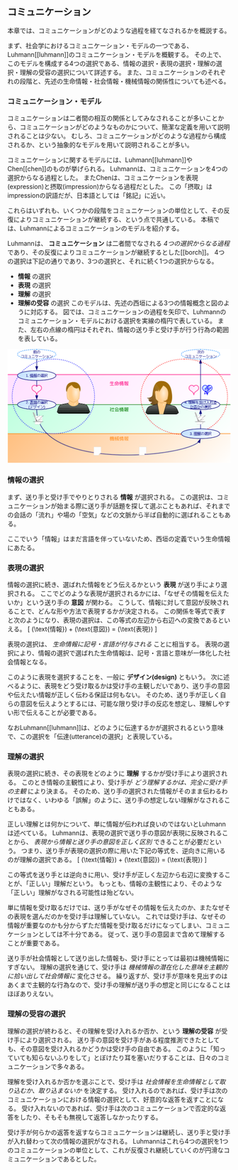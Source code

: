 
## コミュニケーション
本章では、コミュニケーションがどのような過程を経てなされるかを概説する。

まず、社会学におけるコミュニケーション・モデルの一つである、Luhmann\[[luhmann]\]のコミュニケーション・モデルを概観する。
その上で、このモデルを構成する4つの選択である、情報の選択・表現の選択・理解の選択・理解の受容の選択について詳述する。
また、コミュニケーションのそれぞれの段階と、先述の生命情報・社会情報・機械情報の関係性についても述べる。


### コミュニケーション・モデル
コミュニケーションは二者間の相互の関係としてみなされることが多いことから、コミュニケーションがどのようなものかについて、簡潔な定義を用いて説明されることは少ない。
むしろ、コミュニケーションがどのような過程から構成されるか、という抽象的なモデルを用いて説明されることが多い。

コミュニケーションに関するモデルには、Luhmann\[[luhmann]\]やChen\[[chen]\]のものが挙げられる。
Luhmannは、コミュニケーションを4つの選択からなる過程とした。
またChenは、コミュニケーションを表現(expression)と摂取(impression)からなる過程だとした。
この「摂取」はimpressionの訳語だが、日本語としては「銘記」に近い。

これらはいずれも、いくつかの段階をコミュニケーションの単位として、その反復によりコミュニケーションが継続する、という点で共通している。
本稿では、Luhmannによるコミュニケーションのモデルを紹介する。

Luhmannは、 **コミュニケーション** は二者間でなされる *4つの選択からなる過程* であり、その反復によりコミュニケーションが継続するとした\[[borch]\]。
4つの選択は下記の通りであり、3つの選択と、それに続く1つの選択からなる。

-  **情報** の選択
-  **表現** の選択
-  **理解** の選択
-  **理解の受容** の選択
このモデルは、先述の西垣による3つの情報概念と図のように対応する。
図では、コミュニケーションの過程を矢印で、Luhmannのコミュニケーション・モデルにおける選択を実線の楕円で表している。
また、左右の点線の楕円はそれぞれ、情報の送り手と受け手が行う行為の範囲を表している。


![fig:model. Luhmannのコミュニケーション・モデル](model.svg)


### 情報の選択
まず、送り手と受け手でやりとりされる **情報** が選択される。
この選択は、コミュニケーションが始まる際に送り手が話題を探して選ぶこともあれば、それまでの会話の「流れ」や場の「空気」などの文脈から半ば自動的に選ばれることもある。

ここでいう「情報」はまだ言語を伴っていないため、西垣の定義でいう生命情報にあたる。


### 表現の選択
情報の選択に続き、選ばれた情報をどう伝えるかという **表現** が送り手により選択される。
ここでどのような表現が選択されるかには、「なぜその情報を伝えたいか」という送り手の **意図** が関わる。
こうして、情報に対して意図が反映されることで、どんな形や方法で表現するかが決定される。
この関係を等式で表すと次のようになり、表現の選択は、この等式の左辺から右辺への変換であるといえる。
\[ (\text{情報}) + (\text{意図}) = (\text{表現}) \]

表現の選択は、 *生命情報に記号・言語が付与される* ことに相当する。
表現の選択により、情報の選択で選ばれた生命情報は、記号・言語と意味が一体化した社会情報となる。

このように表現を選択することを、一般に **デザイン(design)** ともいう。
次に述べるように、表現をどう受け取るかは受け手の主観しだいであり、送り手の意図や伝えたい情報が正しく伝わる保証は何もない。
そのため、送り手が正しく自らの意図を伝えようとするには、可能な限り受け手の反応を想定し、理解しやすい形で伝えることが必要である。

なおLuhmann\[[luhmann]\]は、どのように伝達するかが選択されるという意味で、この選択を「伝達(utterance)の選択」と表現している。


### 理解の選択
表現の選択に続き、その表現をどのように **理解** するかが受け手により選択される。
このとき情報の主観性により、受け手が *どう理解するかは、完全に受け手の主観* により決まる。
そのため、送り手の選択された情報がそのまま伝わるわけではなく、いわゆる「誤解」のように、送り手の想定しない理解がなされることもある。

正しい理解とは何かについて、単に情報が伝われば良いのではないとLuhmannは述べている。
Luhmannは、表現の選択で送り手の意図が表現に反映されることから、 *表現から情報と送り手の意図を正しく区別* できることが必要だという。
つまり、送り手が表現の選択の際に用いた下記の等式を、逆向きに用いるのが理解の選択である。
\[ (\text{情報}) + (\text{意図}) = (\text{表現}) \]

この等式を送り手とは逆向きに用い、受け手が正しく左辺から右辺に変換することが、「正しい」理解だという。
もっとも、情報の主観性により、そのような「正しい」理解がなされる可能性は殆どない。


単に情報を受け取るだけでは、送り手がなぜその情報を伝えたのか、またなぜその表現を選んだのかを受け手は理解していない。
これでは受け手は、なぜその情報が重要なのかも分からずただ情報を受け取るだけになってしまい、コミュニケーションとしては不十分である。
従って、送り手の意図まで含めて理解することが重要である。

送り手が社会情報として送り出した情報も、受け手にとっては最初は機械情報にすぎない。
理解の選択を通じて、受け手は *機械情報の潜在化した意味を主観的に拾い出して社会情報に* 変化させる。
繰り返すが、受け手が意味を見出すのはあくまで主観的な行為なので、受け手の理解が送り手の想定と同じになることはほぼありえない。


### 理解の受容の選択
理解の選択が終わると、その理解を受け入れるか否か、という **理解の受容** が受け手により選択される。
送り手の意図を受け手がある程度推測できたとしても、その意図を受け入れるかどうかは受け手の自由である。
このように「知っていても知らないふりをして」とぼけたり耳を塞いだりすることは、日々のコミュニケーションで多々ある。

理解を受け入れるか否かを選ぶことで、受け手は *社会情報を生命情報として取り込むか、取り込まないか* を決定する。
受け入れるのであれば、受け手は次のコミュニケーションにおける情報の選択として、好意的な返答を返すことになる。
受け入れないのであれば、受け手は次のコミュニケーションで否定的な返答をしたり、そもそも無視して返答しなかったりする。

受け手が何らかの返答を返すならコミュニケーションは継続し、送り手と受け手が入れ替わって次の情報の選択がなされる。
Luhmannはこれら4つの選択を1つのコミュニケーションの単位として、これが反復され継続していくのが円滑なコミュニケーションであるとした。

